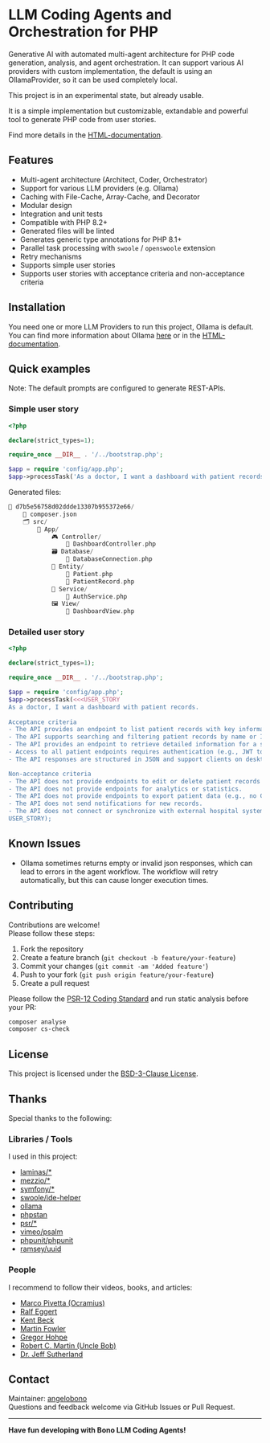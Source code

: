 # LLM Coding Agents and Orchestration for PHP

Generative AI with automated multi-agent architecture for PHP code generation,
analysis, and agent orchestration. It can support various AI providers with custom
implementation, the default is using an OllamaProvider, so it can be used
completely local.

This project is in an experimental state, but already usable.

It is a simple implementation but customizable, extandable and powerful tool to
generate PHP code from user stories.

Find more details in the [HTML-documentation](https://angelobono.github.io/bono-llm-coding-agents/).

## Features

- Multi-agent architecture (Architect, Coder, Orchestrator)
- Support for various LLM providers (e\.g\. Ollama)
- Caching with File\-Cache, Array\-Cache, and Decorator
- Modular design
- Integration and unit tests
- Compatible with PHP 8\.2\+
- Generated files will be linted
- Generates generic type annotations for PHP 8\.1\+
- Parallel task processing with `swoole` / `openswoole` extension
- Retry mechanisms
- Supports simple user stories
- Supports user stories with acceptance criteria and non-acceptance criteria

## Installation

You need one or more LLM Providers to run this project, Ollama is default.
You can find more information about Ollama [here](https://ollama.com/)
or in the [HTML-documentation](https://angelobono.github.io/bono-llm-coding-agents/).

## Quick examples

Note: The default prompts are configured to generate REST-APIs.

### Simple user story

```php
<?php

declare(strict_types=1);

require_once __DIR__ . '/../bootstrap.php';

$app = require 'config/app.php';
$app->processTask('As a doctor, I want a dashboard with patient records.');
```

Generated files:

```php
📂 d7b5e56758d02ddde13307b955372e66/
    📄 composer.json
    🗂️ src/
        📂 App/
            🎮 Controller/
                📄 DashboardController.php
            🗃️ Database/
                📄 DatabaseConnection.php
            📂 Entity/
                📄 Patient.php
                📄 PatientRecord.php
            🔧 Service/
                📄 AuthService.php
            🖼️ View/
                📄 DashboardView.php
```

### Detailed user story

```php
<?php

declare(strict_types=1);

require_once __DIR__ . '/../bootstrap.php';

$app = require 'config/app.php';
$app->processTask(<<<USER_STORY
As a doctor, I want a dashboard with patient records.
            
Acceptance criteria
- The API provides an endpoint to list patient records with key information (GET /api/patients returns name, ID, diagnosis).
- The API supports searching and filtering patient records by name or ID via query parameters (GET /api/patients?name=...&id=...).
- The API provides an endpoint to retrieve detailed information for a single patient (GET /api/patients/{id}).
- Access to all patient endpoints requires authentication (e.g., JWT token).
- The API responses are structured in JSON and support clients on desktop and tablet.

Non-acceptance criteria
- The API does not provide endpoints to edit or delete patient records (PUT, DELETE are not available).
- The API does not provide endpoints for analytics or statistics.
- The API does not provide endpoints to export patient data (e.g., no CSV/PDF export).
- The API does not send notifications for new records.
- The API does not connect or synchronize with external hospital systems.
USER_STORY);
```

## Known Issues

- Ollama sometimes returns empty or invalid json responses, which can lead to errors in the agent workflow. The
  workflow will retry automatically, but this can cause longer execution times.

## Contributing

Contributions are welcome!  
Please follow these steps:

1. Fork the repository
2. Create a feature branch (`git checkout -b feature/your-feature`)
3. Commit your changes (`git commit -am 'Added feature'`)
4. Push to your fork (`git push origin feature/your-feature`)
5. Create a pull request

Please follow the [PSR\-12 Coding Standard](https://www.php-fig.org/psr/psr-12/) and run static
analysis before your PR:

```bash
composer analyse
composer cs-check
```

## License

This project is licensed under the [BSD-3-Clause License](LICENSE.md).

## Thanks

Special thanks to the following:

### Libraries / Tools

I used in this project:

- [laminas/*](https://laminas.dev/)
- [mezzio/*](https://mezzio.dev/)
- [symfony/*](https://symfony.com/)
- [swoole/ide-helper](https://github.com/swoole/ide-helper)
- [ollama](https://ollama.com/)
- [phpstan](https://phpstan.org/)
- [psr/*](https://www.php-fig.org/)
- [vimeo/psalm](https://github.com/vimeo/psalm)
- [phpunit/phpunit](https://github.com/phpunit/phpunit)
- [ramsey/uuid](https://github.com/ramsey/uuid)

### People

I recommend to follow their videos, books, and articles:

- [Marco Pivetta (Ocramius)](https://github.com/ocramius)
- [Ralf Eggert](https://github.com/ralfeggert)
- [Kent Beck](https://github.com/kentbeck)
- [Martin Fowler](https://github.com/martinfowler)
- [Gregor Hohpe](https://github.com/elit0451/EIPatterns)
- [Robert C. Martin (Uncle Bob)](https://github.com/unclebob)
- [Dr. Jeff Sutherland](https://github.com/scrumatscale/official-guide)

## Contact

Maintainer: [angelobono](https://github.com/angelobono)  
Questions and feedback welcome via GitHub Issues or Pull Request.

---

**Have fun developing with Bono LLM Coding Agents!**
